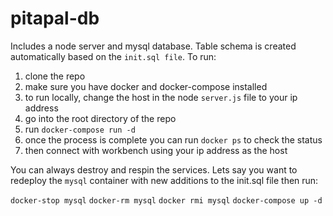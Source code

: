 # pitapal-db

Includes a node server and mysql database. Table schema is created automatically based on the `init.sql file`. To run:

1. clone the repo
2. make sure you have docker and docker-compose installed
3. to run locally, change the host in the node `server.js` file to your ip address
4. go into the root directory of the repo
5. run `docker-compose run -d` 
6. once the process is complete you can run `docker ps` to check the status
7. then connect with workbench using your ip address as the host


You can always destroy and respin the services. Lets say you want to redeploy the `mysql` container with new additions to the init.sql file then run:

`docker-stop mysql`
`docker-rm mysql`
`docker rmi mysql`
`docker-compose up -d`


